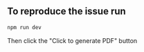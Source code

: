 ## To reproduce the issue run

```bash
npm run dev
```

Then click the "Click to generate PDF" button
